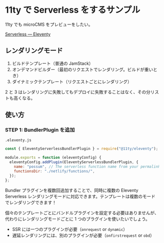 # 11ty で Serverless をするサンプル

11ty でも microCMS をプレビューをしたい。

[Serverless — Eleventy](https://www.11ty.dev/docs/plugins/serverless/)

## レンダリングモード

1. ビルドテンプレート（普通の JamStack）
2. オンデマンドビルダー（最初のリクエストでレンダリング。ビルドが重いとき）
3. ダイナミックテンプレート（リクエストごとにレンダリング）

2 と 3 はレンダリングに失敗してもデプロイに失敗することはなく、その分リストも高くなる。

## 使い方

### STEP 1: BundlerPlugin を追加

`.eleventy.js`

```js
const { EleventyServerlessBundlerPlugin } = require("@11ty/eleventy");

module.exports = function (eleventyConfig) {
  eleventyConfig.addPlugin(EleventyServerlessBundlerPlugin, {
    name: "possum", // The serverless function name from your permalink object
    functionsDir: "./netlify/functions/",
  });
};
```

Bundler プラグインを複数回追加することで、同時に複数の Eleventy Serverless レンダリングモードに対応できます。テンプレートは複数のモードでレンダリングできます！

個々のテンプレートごとにバンドルプラグインを設定する必要はありませんが、代わりにレンダリングモードごとに 1 つのプラグインを使いたいでしょう。

- SSR には一つのプラグインが必要（`onrequest` or `dynamic`）
- 遅延レンダリングには、別のプラグインが必要（`onfirstrequest` or `obd`）
